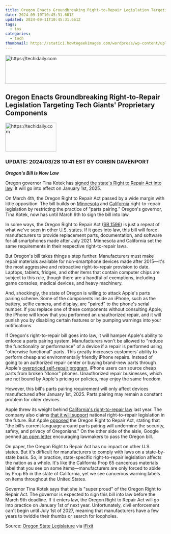 ```yaml
---
title: Oregon Enacts Groundbreaking Right-to-Repair Legislation Targeting Tech Giants' Proprietary Components
date: 2024-09-10T10:45:31.661Z
updated: 2024-09-11T10:45:31.661Z
tags:
  - ios
categories:
  - tech
thumbnail: https://static1.howtogeekimages.com/wordpress/wp-content/uploads/2024/03/5.jpg
---
```






<!-- affiliate ads begin -->
<a href="https://unicoeye.pxf.io/c/5597632/2134239/18498" target="_top" id="2134239">
  <img src="//a.impactradius-go.com/display-ad/18498-2134239" border="0" alt="https://techidaily.com" width="721" height="90"/>
</a>
<img height="0" width="0" src="https://unicoeye.pxf.io/i/5597632/2134239/18498" style="position:absolute;visibility:hidden;" border="0" />
<!-- affiliate ads end -->




## Oregon Enacts Groundbreaking Right-to-Repair Legislation Targeting Tech Giants' Proprietary Components





<!-- affiliate ads begin -->
<a href="https://aligracehair.sjv.io/c/5597632/2135396/19272" target="_top" id="2135396">
  <img src="//a.impactradius-go.com/display-ad/19272-2135396" border="0" alt="https://techidaily.com" width="160" height="90"/>
</a>
<img height="0" width="0" src="https://aligracehair.sjv.io/i/5597632/2135396/19272" style="position:absolute;visibility:hidden;" border="0" />
<!-- affiliate ads end -->




###  UPDATE: 2024/03/28 10:41 EST BY CORBIN DAVENPORT

**_Oregon's Bill Is Now Law_** 

 Oregon governor Tina Kotek has [signed the state's Right to Repair Act into law](https://techcrunch.com/2024/03/27/oregon-signs-right-to-repair-into-law/). It will go into effect on January 1st, 2025.

 On March 4th, the Oregon Right to Repair Act passed by a wide margin with little opposition. The bill builds on [Minnesota](https://extra-lessons.techidaily.com/updated-chuckles-unleashed-best-sites-for-funny-tones/) and [California](https://facebook-video-footage.techidaily.com/new-2024-approved-best-free-youtube-intro-makers-to-create-awesome-intros/) right-to-repair legislation by restricting the practice of "parts pairing." Oregon's governor, Tina Kotek, now has until March 9th to sign the bill into law.

 In some ways, the Oregon Right to Repair Act ([SB 1596](https://olis.oregonlegislature.gov/liz/2024R1/Measures/Overview/SB1596)) is just a repeat of what we've seen in other U.S. states. If it goes into law, this bill will force manufacturers to provide replacement parts, documentation, and software for all smartphones made after July 2021\. Minnesota and California set the same requirements in their respective right-to-repair laws.

 But Oregon's bill takes things a step further. Manufacturers must make repair materials available for non-smartphone devices made after 2015—it's the most aggressive and retroactive right-to-repair provision to date. Laptops, tablets, fridges, and other items that contain computer chips are subject to this rule, though there are a handful of exemptions, including game consoles, medical devices, and heavy machinery.

 And, shockingly, the state of Oregon is willing to attack Apple's parts pairing scheme. Some of the components inside an iPhone, such as the battery, selfie camera, and display, are "paired" to the phone's serial number. If you replace one of these components without consulting Apple, the iPhone will know that you performed an unauthorized repair, and it will punish you by disabling certain features or by pumping warnings into your notifications.

 If Oregon's right-to-repair bill goes into law, it will hamper Apple's ability to enforce a parts pairing system. Manufacturers won't be allowed to "reduce the functionality or performance" of a device if a repair is performed using "otherwise functional" parts. This greatly increases customers' ability to perform cheap and environmentally friendly iPhone repairs. Instead of going to an authorized repair center or buying brand-new parts through Apple's [overpriced self-repair program](https://howto.techidaily.com/android-safe-mode-how-to-turn-off-safe-mode-on-vivo-y02t-drfone-by-drfone-fix-android-problems-fix-android-problems/), iPhone users can source cheap parts from broken "donor" phones. Unauthorized repair businesses, which are not bound by Apple's pricing or policies, may enjoy the same freedom.

 However, this bill's parts pairing requirement will only affect devices manufactured after January 1st, 2025\. Parts pairing may remain a constant problem for older devices.

 Apple threw its weight behind [California's right-to-repair law](https://extra-lessons.techidaily.com/elevating-android-video-to-a-new-level-time-lapse-excellence/) last year. The company also claims [that it will support](https://visual-screen-recording.techidaily.com/new-ultimate-screen-capture-tool-2021-for-2024/) national right-to-repair legislation in the future. But Apple [opposed](https://oregoncapitalchronicle.com/2024/03/04/right-to-repair-bill-passes-legislature-heads-to-gov-kotek/) the Oregon Right to Repair Act, stating that "the bill’s current language around parts pairing will undermine the security, safety, and privacy of Oregonians." On the other side of the aisle, Google penned [an open letter](https://techcrunch.com/2024/01/11/google-pens-letter-in-support-of-oregon-right-to-repair-legislation/?guccounter=1&guce%5Freferrer=aHR0cHM6Ly93d3cuZ29vZ2xlLmNvbS8&guce%5Freferrer%5Fsig=AQAAALLsbho2noFgVS6GoRgJhzcimxQDQhMx178w6FQlY59pyV1wHjImRG7Tm88Fv4Z4M%5Foc%5FsCgz%5F9g2LupxYltJUSCjCYqwAj6xDExf3hqTZXOybrIYRZcUY9Uhps3U64guq8xU8EENnrP46UcVl-UztrF7%5FzI9uhUwyUNUjZpwqNf) encouraging lawmakers to pass the Oregon bill.

 On paper, the Oregon Right to Repair Act has no impact on other U.S. states. But it's difficult for manufacturers to comply with laws on a state-by-state basis. So, in practice, state-specific right-to-repair legislation affects the nation as a whole. It's like the California Prop 65 cancerous materials label that you see on some items—manufacturers are only forced to abide by Prop 65 in the state of California, yet we see cancerous warning labels on items throughout the United States.

 Governor Tina Kotek says that she is "super proud" of the Oregon Right to Repair Act. The governor is expected to sign this bill into law before the March 9th deadline. If it enters law, the Oregon Right to Repair Act will go into practice on January 1st of next year. Unfortunately, civil enforcement can't begin until July 1st of 2027, meaning that manufacturers have a few years to twiddle their thumbs or search for loopholes.

 Source: [Oregon State Legislature](https://olis.oregonlegislature.gov/liz/2024R1/Measures/Overview/SB1596) via [iFixit](https://www.ifixit.com/News/92144/oregon-just-struck-a-blow-to-parts-pairing-and-won-a-decade-of-repair-support)

<ins class="adsbygoogle"
     style="display:block"
     data-ad-format="autorelaxed"
     data-ad-client="ca-pub-7571918770474297"
     data-ad-slot="1223367746"></ins>



<ins class="adsbygoogle"
     style="display:block"
     data-ad-client="ca-pub-7571918770474297"
     data-ad-slot="8358498916"
     data-ad-format="auto"
     data-full-width-responsive="true"></ins>










